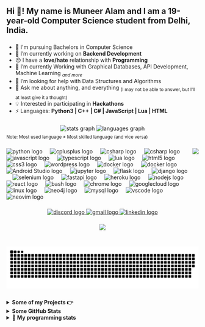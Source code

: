 <h2 align="left">Hi 👋! My name is Muneer Alam and I am a 19-year-old Computer Science student from Delhi, India. </h2>

###

- 🏫 I'm pursuing Bachelors in Computer Science
- 🔭 I’m currently working on  **Backend Development**
- 😐 I have a **love/hate** relationship with **Programming**
- 🌱 I’m currently Working with Graphical Databases, API Development, Machine Learning <sub><i>and more</i></sub>
- 🤔 I’m looking for help with Data Structures and Algorithms
- 💬 Ask me about anything, and everything <sub>(I may not be able to answer, but I'll at least give it a thought)</sub>
- 💡 Interested in participating in **Hackathons**
- ⚡ Languages: **Python3 | C++ | C# | JavaScript | Lua | HTML**

###

<div align="center">
  <img src="https://github-readme-stats.vercel.app/api?username=muneer320&hide_title=false&hide_rank=true&show_icons=true&include_all_commits=true&count_private=true&disable_animations=false&theme=dracula&locale=en&hide_border=false" height="150" alt="stats graph"  />
  <img src="https://github-readme-stats.vercel.app/api/top-langs?username=muneer320&locale=en&hide_title=false&layout=compact&card_width=320&langs_count=5&theme=dracula&hide_border=false" height="150" alt="languages graph"  />
</div>
<sub>Note: Most used language ≠ Most skilled language (and vice versa)</sub>

###

<img align="right" height="150" src="https://c.tenor.com/p7IgwS17V0sAAAAC/rtj-rick-and-morty.gif"/>

###

<div align="left">
  
  <img src="https://cdn.jsdelivr.net/gh/devicons/devicon/icons/python/python-original.svg" height="30" alt="python logo"  />
  <img width="12" />
  <img src="https://cdn.jsdelivr.net/gh/devicons/devicon/icons/cplusplus/cplusplus-original.svg" height="30" alt="cplusplus logo"  />
  <img width="12" />
  <img src="https://cdn.jsdelivr.net/gh/devicons/devicon/icons/csharp/csharp-original.svg" height="30" alt="csharp logo"  />
  <img width="12" />
  <img src="https://cdn.jsdelivr.net/gh/devicons/devicon/icons/java/java-original.svg" height="30" alt="csharp logo"  />
  <img width="12" />
  <img src="https://cdn.jsdelivr.net/gh/devicons/devicon/icons/javascript/javascript-original.svg" height="30" alt="javascript logo"  />
  <img width="12" />
  <img src="https://cdn.jsdelivr.net/gh/devicons/devicon/icons/typescript/typescript-original.svg" height="30" alt="typescript logo"  />
  <img width="12" />
  <img src="https://cdn.jsdelivr.net/gh/devicons/devicon/icons/lua/lua-original.svg" height="30" alt="lua logo"  />
  <img width="12" />

  <img src="https://cdn.jsdelivr.net/gh/devicons/devicon/icons/html5/html5-original.svg" height="30" alt="html5 logo"  />
  <img width="12" />
  <img src="https://cdn.jsdelivr.net/gh/devicons/devicon/icons/css3/css3-original.svg" height="30" alt="css3 logo"  />
  <img width="12" />
  <img src="https://cdn.jsdelivr.net/gh/devicons/devicon/icons/wordpress/wordpress-plain.svg" height="30" alt="wordpress logo"  />
  <img width="12" />
  
  <img src="https://cdn.jsdelivr.net/gh/devicons/devicon/icons/firebase/firebase-original.svg" height="30" alt="docker logo"  />
  <img width="12" />
  <img src="https://cdn.jsdelivr.net/gh/devicons/devicon/icons/docker/docker-original.svg" height="30" alt="docker logo"  />
  <img width="12" />
  <img src="https://cdn.jsdelivr.net/gh/devicons/devicon/icons/androidstudio/androidstudio-original.svg" height="30" alt="Android Studio logo"  />
  <img width="12" />          
  <img src="https://cdn.jsdelivr.net/gh/devicons/devicon/icons/jupyter/jupyter-original.svg" height="30" alt="jupyter logo"  />
  <img width="12" />
  <img src="https://cdn.jsdelivr.net/gh/devicons/devicon/icons/flask/flask-original.svg" height="30" alt="flask logo"  />
  <img width="12" />
  <img src="https://cdn.jsdelivr.net/gh/devicons/devicon/icons/django/django-plain.svg" height="30" alt="django logo"  />
  <img width="12" />
  <img src="https://cdn.jsdelivr.net/gh/devicons/devicon/icons/selenium/selenium-original.svg" height="30" alt="selenium logo"  />
  <img width="12" />
  <img src="https://cdn.jsdelivr.net/gh/devicons/devicon/icons/fastapi/fastapi-original.svg" height="30" alt="fastapi logo"  />
  <img width="12" />
  <img src="https://cdn.jsdelivr.net/gh/devicons/devicon/icons/heroku/heroku-original.svg" height="30" alt="heroku logo"  />
  <img width="12" />
  <img src="https://cdn.jsdelivr.net/gh/devicons/devicon/icons/nodejs/nodejs-original.svg" height="30" alt="nodejs logo"  />
  <img width="12" />
  <img src="https://cdn.jsdelivr.net/gh/devicons/devicon/icons/react/react-original.svg" height="30" alt="react logo"  />
  <img width="12" />
  <img src="https://cdn.jsdelivr.net/gh/devicons/devicon/icons/bash/bash-original.svg" height="30" alt="bash logo"  />
  <img width="12" />
  <img src="https://cdn.jsdelivr.net/gh/devicons/devicon/icons/chrome/chrome-original.svg" height="30" alt="chrome logo"  />
  <img width="12" />
  <img src="https://cdn.jsdelivr.net/gh/devicons/devicon/icons/googlecloud/googlecloud-original.svg" height="30" alt="googlecloud logo"  />
  <img width="12" />
  <img src="https://cdn.jsdelivr.net/gh/devicons/devicon/icons/linux/linux-original.svg" height="30" alt="linux logo"  />
  <img width="12" />
  <img src="https://cdn.jsdelivr.net/gh/devicons/devicon/icons/neo4j/neo4j-original.svg" height="30" alt="neo4j logo"  />
  <img width="12" />
  <img src="https://cdn.jsdelivr.net/gh/devicons/devicon/icons/mysql/mysql-original.svg" height="30" alt="mysql logo"  />
  <img width="12" />

  <img src="https://cdn.jsdelivr.net/gh/devicons/devicon/icons/vscode/vscode-original.svg" height="30" alt="vscode logo"  />
  <img width="12" />
  <img src="https://cdn.jsdelivr.net/gh/devicons/devicon/icons/neovim/neovim-original.svg" height="30" alt="neovim logo"  />
  <img width="12" />
</div>

###

<div align="center">
  <a target="_blank" href="https://discord.gg/kCbur9vZ">
    <img src="https://img.shields.io/static/v1?message=Discord&logo=discord&label=&color=7289DA&logoColor=white&labelColor=&style=for-the-badge" height="35" alt="discord logo"  /> </a>
  <a target="_blank" href="mailto:muneer.alam320@gmail.com">
    <img src="https://img.shields.io/static/v1?message=Gmail&logo=gmail&label=&color=D14836&logoColor=white&labelColor=&style=for-the-badge" height="35" alt="gmail logo"  /> </a>
  <a target="_blank" href="https://linkedin.com/in/muneer320">
    <img src="https://img.shields.io/static/v1?message=LinkedIn&logo=linkedin&label=&color=0077B5&logoColor=white&labelColor=&style=for-the-badge" height="35" alt="linkedin logo"  /> </a>
</div>

###

<div align="center">
  <img src="https://profile-counter.glitch.me/muneer320/count.svg?"  />
</div>

###

<br clear="both">


<picture>
  <source media="(prefers-color-scheme: dark)" srcset="https://raw.githubusercontent.com/Muneer320/muneer320/refs/heads/output/github-snake-dark.svg" />
  <source media="(prefers-color-scheme: light)" srcset="https://raw.githubusercontent.com/Muneer320/muneer320/refs/heads/output/github-snake.svg"  />
  <img alt="github-snake" src="https://raw.githubusercontent.com/Muneer320/muneer320/refs/heads/output/github-snake.svg" />
</picture>

###

<!-- start project section -->
<details>
<summary><b> Some of my Projects 👉 </b></summary>
<table>
  <thead>
    <tr>
      <th>Project Name</th>
      <th>Skills used</th>
      <th>Description</th>
    </tr>
  </thead>
  <tbody>
    <tr>
      <td><a target="_blank" href='https://github.com/Muneer320/BOOP'>BOOP</a></td>
      <td>Python</td>
      <td>Generate a complete word search <b>book</b> in a single click.</td>
    </tr>
    <tr>
      <td><a target="_blank" href='https://github.com/Muneer320/LEAP'>LEAP</a></td>
      <td>Python</td>
      <td>Generate a complete <b>sudoku book</b> but with a twist, you can only solve a puzzle if you have already solved the previous one!</td>
    </tr>
    <tr>
      <td><a target="_blank" href='https://github.com/Muneer320/Flask-Download-It'>Download-It</a></td>
      <td>Python, Flask</td>
      <td>Online video downloader built with Python's Flask</td>
    </tr>
    <tr>
      <td><a target="_blank" href='https://github.com/Muneer320/FunChat'>FunChat</a></td>
      <td>HTML, Javascript, Firebase</td>
      <td>A simple web-based chat application with firebase-db (made it when I was first learning about databases, it has no concept of privacy, data protection or sanitization etc)</td>
    </tr>
    <tr>
      <td><a target="_blank" href='https://github.com/Muneer320/Abstracta2.0'>Abstracta</a></td>
      <td>Python, Numpy</td>
      <td>Recreate any image using primitive shapes like circles or triangles.</td>
    </tr>
    <tr>
      <td><a target="_blank" href='https://github.com/Muneer320/Chess'>Chess Programs</a></td>
      <td>Python, Tkinter</td>
      <td>A basic tkinter GUI for a game of chess against a human or my implimentation of a basic bot. Also there are other things, like playing only with algebraic notation for learning it and more.</td>
    </tr>
    <tr>
      <td><a target="_blank" href='https://muneer320.github.io/Blogg/'>Blog Site</a></td>
      <td>Html, CSS, Javascript</td>
      <td>Basic Glassmorphic blogging site. (Nothing too fancy, just from the time I learned about glassmorphic designs and wanted to make something myself)</td>
    </tr>
    <tr>
      <td><a target="_blank" href='https://github.com/Muneer320/sort-image'>Sort Image</a></td>
      <td>Python, Pillow</td>
      <td>Shows various sorting Algorithms visually, by taking an image, breaking it down into smaller fragments and sorting it according to the requested sorting algorithm.</td>
    </tr>
  </tbody>
</table>
</details>
<!-- end project section -->

<!-- start statics fun section -->
<details>
<summary><b> Some GitHub Stats </b></summary>
<div align="center">
  <img src="https://github-readme-stats.vercel.app/api?username=muneer320&hide_title=false&hide_rank=true&show_icons=true&include_all_commits=true&count_private=true&disable_animations=false&theme=dracula&locale=en&hide_border=false" height="150" alt="stats graph"  />
  <img src="https://github-readme-stats.vercel.app/api/top-langs?username=muneer320&locale=en&hide_title=false&layout=compact&card_width=320&langs_count=5&theme=dracula&hide_border=false" height="150" alt="languages graph"  />

  [![trophy](https://github-profile-trophy.vercel.app/?username=muneer320&theme=dracula&column=5)](https://github.com/muneer320/)

  ![](https://github-readme-streak-stats.herokuapp.com/?user=muneer320&theme=dracula)

  ![](https://github-profile-summary-cards.vercel.app/api/cards/profile-details?username=muneer320&theme=dracula)

  ![](https://github-profile-summary-cards.vercel.app/api/cards/repos-per-language?username=muneer320&theme=dracula)
  
  ![](https://github-profile-summary-cards.vercel.app/api/cards/most-commit-language?username=muneer320&theme=dracula)

</div>
</details>
<!-- end statics fun section -->

<!-- start programming stats -->
<details> 
 <summary>🤖 <b>My programming stats</b> </summary>
<br>

<!--START_SECTION:waka-->
![Lines of code](https://img.shields.io/badge/From%20Hello%20World%20I%27ve%20Written-1.9%20million%20lines%20of%20code-blue)

**🐱 My GitHub Data** 

> 📦 466.1 kB Used in GitHub's Storage 
 > 
> 💼 Opted to Hire
 > 
> 📜 93 Public Repositories 
 > 
> 🔑 12 Private Repositories 
 > 
**I'm a Night 🦉** 

```text
🌞 Morning                88 commits          ██░░░░░░░░░░░░░░░░░░░░░░░   06.44 % 
🌆 Daytime                192 commits         ████░░░░░░░░░░░░░░░░░░░░░   14.06 % 
🌃 Evening                223 commits         ████░░░░░░░░░░░░░░░░░░░░░   16.33 % 
🌙 Night                  863 commits         ████████████████░░░░░░░░░   63.18 % 
```
📅 **I'm Most Productive on Monday** 

```text
Monday                   776 commits         ██████████████░░░░░░░░░░░   56.81 % 
Tuesday                  126 commits         ██░░░░░░░░░░░░░░░░░░░░░░░   09.22 % 
Wednesday                118 commits         ██░░░░░░░░░░░░░░░░░░░░░░░   08.64 % 
Thursday                 79 commits          █░░░░░░░░░░░░░░░░░░░░░░░░   05.78 % 
Friday                   76 commits          █░░░░░░░░░░░░░░░░░░░░░░░░   05.56 % 
Saturday                 69 commits          █░░░░░░░░░░░░░░░░░░░░░░░░   05.05 % 
Sunday                   122 commits         ██░░░░░░░░░░░░░░░░░░░░░░░   08.93 % 
```


📊 **This Week I Spent My Time On** 

```text
💬 Programming Languages: 
Other                    12 hrs 12 mins      ██████████████░░░░░░░░░░░   56.47 % 
C++                      2 hrs 57 mins       ███░░░░░░░░░░░░░░░░░░░░░░   13.68 % 
Python                   2 hrs 44 mins       ███░░░░░░░░░░░░░░░░░░░░░░   12.68 % 
Markdown                 1 hr 11 mins        █░░░░░░░░░░░░░░░░░░░░░░░░   05.52 % 
Text                     39 mins             █░░░░░░░░░░░░░░░░░░░░░░░░   03.02 % 

💻 Operating System: 
Windows                  21 hrs 36 mins      █████████████████████████   100.00 % 
```

**I Mostly Code in Python** 

```text
Python                   56 repos            █████████████░░░░░░░░░░░░   52.83 % 
JavaScript               24 repos            ██████░░░░░░░░░░░░░░░░░░░   22.64 % 
CSS                      9 repos             ██░░░░░░░░░░░░░░░░░░░░░░░   08.49 % 
C++                      3 repos             █░░░░░░░░░░░░░░░░░░░░░░░░   02.83 % 
TypeScript               2 repos             ░░░░░░░░░░░░░░░░░░░░░░░░░   01.89 % 
```




 Last Updated on 10/07/2025 18:52:02 UTC
<!--END_SECTION:waka-->

</details>

